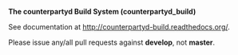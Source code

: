 **The counterpartyd Build System (counterpartyd_build)**

See documentation at <http://counterpartyd-build.readthedocs.org/>.

Please issue any/all pull requests against **develop**, not **master**.
